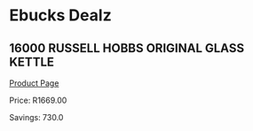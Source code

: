 
# Ebucks Dealz
## 16000 RUSSELL HOBBS ORIGINAL GLASS KETTLE
[Product Page](https://www.ebucks.com/web/shop/productSelected.do?prodId=1155334177&catId=1157551679)

Price: R1669.00

Savings: 730.0


	